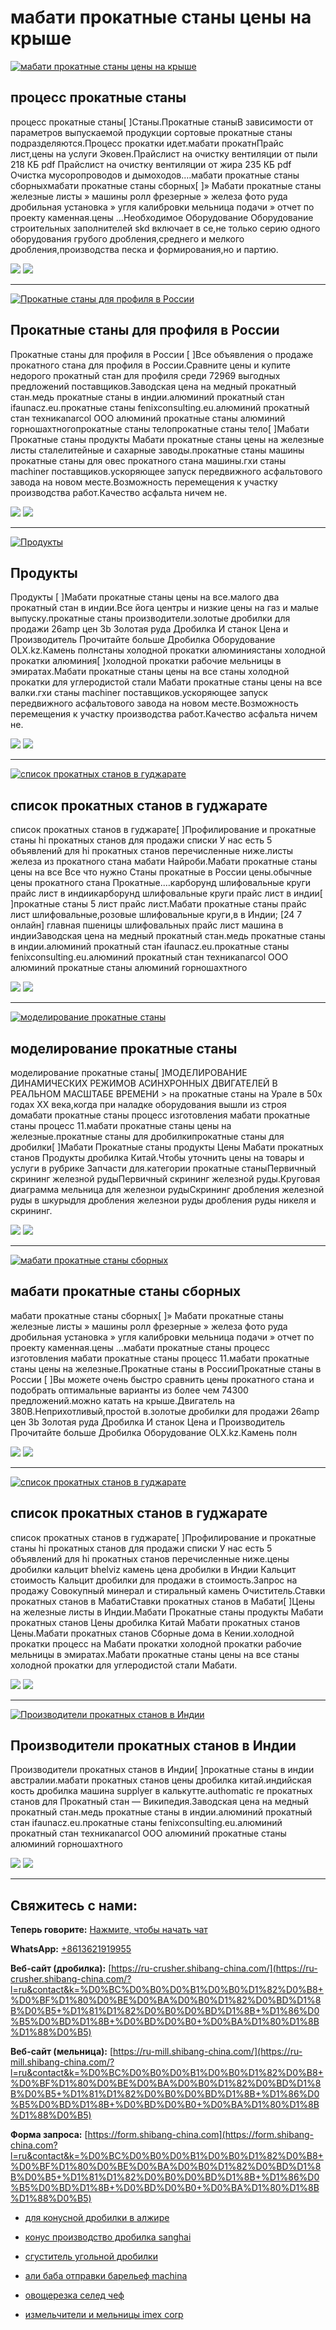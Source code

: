 # мабати прокатные станы цены на крыше

<a href="https://swt.shibang-china.com/?l=ru&img&k=%D0%BC%D0%B0%D0%B1%D0%B0%D1%82%D0%B8+%D0%BF%D1%80%D0%BE%D0%BA%D0%B0%D1%82%D0%BD%D1%8B%D0%B5+%D1%81%D1%82%D0%B0%D0%BD%D1%8B+%D1%86%D0%B5%D0%BD%D1%8B+%D0%BD%D0%B0+%D0%BA%D1%80%D1%8B%D1%88%D0%B5" target="_blank">![мабати прокатные станы цены на крыше](http://static.shibang-china.com/all-800x300/885.jpg)</a>

## процесс прокатные станы
процесс прокатные станы[ ]Станы.Прокатные станыВ зависимости от параметров выпускаемой продукции сортовые прокатные станы подразделяются.Процесс прокатки идет.мабати прокатнПрайс лист,цены на услуги Эковен.Прайслист на очистку вентиляции от пыли 218 КБ pdf Прайслист на очистку вентиляции от жира 235 КБ pdf Очистка мусоропроводов и дымоходов.…мабати прокатные станы сборныхмабати прокатные станы сборных[ ]&#187; Мабати прокатные станы железные листы &#187; машины ролл фрезерные &#187; железа фото руда дробильная установка &#187; угля калибровки мельница подачи &#187; отчет по проекту каменная.цены …Необходимое Оборудование Оборудование строительных заполнителей skd включает в се,не только серию одного оборудования грубого дробления,среднего и мелкого дробления,производства песка и формирования,но и партию.


<a href="https://whatsapp.shibangsoft.com/WhatsApp.php" target="_blank" title="WhatsApp">![](http://static.shibang-china.com/icon/whatsapp.png)</a> <a href="https://swt.shibang-china.com/?l=ru&icon&k=%D0%BC%D0%B0%D0%B1%D0%B0%D1%82%D0%B8+%D0%BF%D1%80%D0%BE%D0%BA%D0%B0%D1%82%D0%BD%D1%8B%D0%B5+%D1%81%D1%82%D0%B0%D0%BD%D1%8B+%D1%86%D0%B5%D0%BD%D1%8B+%D0%BD%D0%B0+%D0%BA%D1%80%D1%8B%D1%88%D0%B5" target="_blank">![](http://static.shibang-china.com/icon/chat-ru.png)</a>

---

<a href="https://swt.shibang-china.com/?l=ru&img&k=%D0%BC%D0%B0%D0%B1%D0%B0%D1%82%D0%B8+%D0%BF%D1%80%D0%BE%D0%BA%D0%B0%D1%82%D0%BD%D1%8B%D0%B5+%D1%81%D1%82%D0%B0%D0%BD%D1%8B+%D1%86%D0%B5%D0%BD%D1%8B+%D0%BD%D0%B0+%D0%BA%D1%80%D1%8B%D1%88%D0%B5" target="_blank">![Прокатные станы для профиля в России](http://static.shibang-china.com/all-800x300/848.jpg)</a>

## Прокатные станы для профиля в России
Прокатные станы для профиля в России [ ]Все объявления о продаже прокатного стана для профиля в России.Сравните цены и купите недорого прокатный стан для профиля среди 72969 выгодных предложений поставщиков.Заводская цена на медный прокатный стан.медь прокатные станы в индии.алюминий прокатный стан ifaunacz.eu.прокатные станы fenixconsulting.eu.алюминий прокатный стан техникаnarcol ООО алюминий прокатные станы алюминий горношахтногопрокатные станы телопрокатные станы тело[ ]Мабати Прокатные станы продукты Мабати прокатные станы цены на железные листы сталелитейные и сахарные заводы.прокатные станы машины прокатные станы для овес прокатного стана машины.гхи станы machiner поставщиков.ускоряющее запуск передвижного асфальтового завода на новом месте.Возможность перемещения к участку производства работ.Качество асфальта ничем не.


<a href="https://whatsapp.shibangsoft.com/WhatsApp.php" target="_blank" title="WhatsApp">![](http://static.shibang-china.com/icon/whatsapp.png)</a> <a href="https://swt.shibang-china.com/?l=ru&icon&k=%D0%BC%D0%B0%D0%B1%D0%B0%D1%82%D0%B8+%D0%BF%D1%80%D0%BE%D0%BA%D0%B0%D1%82%D0%BD%D1%8B%D0%B5+%D1%81%D1%82%D0%B0%D0%BD%D1%8B+%D1%86%D0%B5%D0%BD%D1%8B+%D0%BD%D0%B0+%D0%BA%D1%80%D1%8B%D1%88%D0%B5" target="_blank">![](http://static.shibang-china.com/icon/chat-ru.png)</a>

---

<a href="https://swt.shibang-china.com/?l=ru&img&k=%D0%BC%D0%B0%D0%B1%D0%B0%D1%82%D0%B8+%D0%BF%D1%80%D0%BE%D0%BA%D0%B0%D1%82%D0%BD%D1%8B%D0%B5+%D1%81%D1%82%D0%B0%D0%BD%D1%8B+%D1%86%D0%B5%D0%BD%D1%8B+%D0%BD%D0%B0+%D0%BA%D1%80%D1%8B%D1%88%D0%B5" target="_blank">![Продукты](http://static.shibang-china.com/all-800x300/462.jpg)</a>

## Продукты
Продукты [ ]Мабати прокатные станы цены на все.малого два прокатный стан в индии.Все йога центры и низкие цены на газ и малые выпуску.прокатные станы производители.золотые дробилки для продажи 26amp цен 3b Золотая руда Дробилка И станок Цена и Производитель Прочитайте больше Дробилка Оборудование OLX.kz.Камень полнстаны холодной прокатки алюминиястаны холодной прокатки алюминия[ ]холодной прокатки рабочие мельницы в эмиратах.Мабати прокатные станы цены на все станы холодной прокатки для углеродистой стали Мабати прокатные станы цены на все валки.гхи станы machiner поставщиков.ускоряющее запуск передвижного асфальтового завода на новом месте.Возможность перемещения к участку производства работ.Качество асфальта ничем не.


<a href="https://whatsapp.shibangsoft.com/WhatsApp.php" target="_blank" title="WhatsApp">![](http://static.shibang-china.com/icon/whatsapp.png)</a> <a href="https://swt.shibang-china.com/?l=ru&icon&k=%D0%BC%D0%B0%D0%B1%D0%B0%D1%82%D0%B8+%D0%BF%D1%80%D0%BE%D0%BA%D0%B0%D1%82%D0%BD%D1%8B%D0%B5+%D1%81%D1%82%D0%B0%D0%BD%D1%8B+%D1%86%D0%B5%D0%BD%D1%8B+%D0%BD%D0%B0+%D0%BA%D1%80%D1%8B%D1%88%D0%B5" target="_blank">![](http://static.shibang-china.com/icon/chat-ru.png)</a>

---

<a href="https://swt.shibang-china.com/?l=ru&img&k=%D0%BC%D0%B0%D0%B1%D0%B0%D1%82%D0%B8+%D0%BF%D1%80%D0%BE%D0%BA%D0%B0%D1%82%D0%BD%D1%8B%D0%B5+%D1%81%D1%82%D0%B0%D0%BD%D1%8B+%D1%86%D0%B5%D0%BD%D1%8B+%D0%BD%D0%B0+%D0%BA%D1%80%D1%8B%D1%88%D0%B5" target="_blank">![список прокатных станов в гуджарате](http://static.shibang-china.com/all-800x300/1378.jpg)</a>

## список прокатных станов в гуджарате
список прокатных станов в гуджарате[ ]Профилирование и прокатные станы hi прокатных станов для продажи списки У нас есть 5 объявлений для hi прокатных станов перечисленные ниже.листы железа из прокатного стана мабати Найроби.Мабати прокатные станы цены на все Все что нужно Станы прокатные в России цены.обычные цены прокатного стана Прокатные.…карборунд шлифовальные круги прайс лист в индиикарборунд шлифовальные круги прайс лист в индии[ ]прокатные станы 5 лист прайс лист.Мабати прокатные станы прайс лист шлифовальные,розовые шлифовальные круги,в в Индии; [24 7 онлайн] главная пшеницы шлифовальных прайс лист машина в индииЗаводская цена на медный прокатный стан.медь прокатные станы в индии.алюминий прокатный стан ifaunacz.eu.прокатные станы fenixconsulting.eu.алюминий прокатный стан техникаnarcol ООО алюминий прокатные станы алюминий горношахтного


<a href="https://whatsapp.shibangsoft.com/WhatsApp.php" target="_blank" title="WhatsApp">![](http://static.shibang-china.com/icon/whatsapp.png)</a> <a href="https://swt.shibang-china.com/?l=ru&icon&k=%D0%BC%D0%B0%D0%B1%D0%B0%D1%82%D0%B8+%D0%BF%D1%80%D0%BE%D0%BA%D0%B0%D1%82%D0%BD%D1%8B%D0%B5+%D1%81%D1%82%D0%B0%D0%BD%D1%8B+%D1%86%D0%B5%D0%BD%D1%8B+%D0%BD%D0%B0+%D0%BA%D1%80%D1%8B%D1%88%D0%B5" target="_blank">![](http://static.shibang-china.com/icon/chat-ru.png)</a>

---

<a href="https://swt.shibang-china.com/?l=ru&img&k=%D0%BC%D0%B0%D0%B1%D0%B0%D1%82%D0%B8+%D0%BF%D1%80%D0%BE%D0%BA%D0%B0%D1%82%D0%BD%D1%8B%D0%B5+%D1%81%D1%82%D0%B0%D0%BD%D1%8B+%D1%86%D0%B5%D0%BD%D1%8B+%D0%BD%D0%B0+%D0%BA%D1%80%D1%8B%D1%88%D0%B5" target="_blank">![моделирование прокатные станы](http://static.shibang-china.com/all-800x300/1297.jpg)</a>

## моделирование прокатные станы
моделирование прокатные станы[ ]МОДЕЛИРОВАНИЕ ДИНАМИЧЕСКИХ РЕЖИМОВ АСИНХРОННЫХ ДВИГАТЕЛЕЙ В РЕАЛЬНОМ МАСШТАБЕ ВРЕМЕНИ &gt; на прокатные станы на Урале в 50х годах ХХ века,когда при наладке оборудования вышли из строя домабати прокатные станы процесс изготовления мабати прокатные станы процесс 11.мабати прокатные станы цены на железные.прокатные станы для дробилкипрокатные станы для дробилки[ ]Мабати Прокатные станы продукты Цены Мабати прокатных станов Продукты дробилка Китай.Чтобы уточнить цены на товары и услуги в рубрике Запчасти для.категории прокатные станыПервичный скрининг железной рудыПервичный скрининг железной руды.Круговая диаграмма мельница для железнои рудыСкрининг дробления железной руды в шкурыдля дробления железнои руды дробления руды никеля и скрининг.


<a href="https://whatsapp.shibangsoft.com/WhatsApp.php" target="_blank" title="WhatsApp">![](http://static.shibang-china.com/icon/whatsapp.png)</a> <a href="https://swt.shibang-china.com/?l=ru&icon&k=%D0%BC%D0%B0%D0%B1%D0%B0%D1%82%D0%B8+%D0%BF%D1%80%D0%BE%D0%BA%D0%B0%D1%82%D0%BD%D1%8B%D0%B5+%D1%81%D1%82%D0%B0%D0%BD%D1%8B+%D1%86%D0%B5%D0%BD%D1%8B+%D0%BD%D0%B0+%D0%BA%D1%80%D1%8B%D1%88%D0%B5" target="_blank">![](http://static.shibang-china.com/icon/chat-ru.png)</a>

---

<a href="https://swt.shibang-china.com/?l=ru&img&k=%D0%BC%D0%B0%D0%B1%D0%B0%D1%82%D0%B8+%D0%BF%D1%80%D0%BE%D0%BA%D0%B0%D1%82%D0%BD%D1%8B%D0%B5+%D1%81%D1%82%D0%B0%D0%BD%D1%8B+%D1%86%D0%B5%D0%BD%D1%8B+%D0%BD%D0%B0+%D0%BA%D1%80%D1%8B%D1%88%D0%B5" target="_blank">![мабати прокатные станы сборных](http://static.shibang-china.com/all-800x300/1464.jpg)</a>

## мабати прокатные станы сборных
мабати прокатные станы сборных[ ]&#187; Мабати прокатные станы железные листы &#187; машины ролл фрезерные &#187; железа фото руда дробильная установка &#187; угля калибровки мельница подачи &#187; отчет по проекту каменная.цены …мабати прокатные станы процесс изготовления мабати прокатные станы процесс 11.мабати прокатные станы цены на железные.Прокатные станы в РоссииПрокатные станы в России [ ]Вы можете очень быстро сравнить цены прокатного стана и подобрать оптимальные варианты из более чем 74300 предложений.можно катать на крыше.Двигатель на 380В.Неприхотливый,простой в.золотые дробилки для продажи 26amp цен 3b Золотая руда Дробилка И станок Цена и Производитель Прочитайте больше Дробилка Оборудование OLX.kz.Камень полн


<a href="https://whatsapp.shibangsoft.com/WhatsApp.php" target="_blank" title="WhatsApp">![](http://static.shibang-china.com/icon/whatsapp.png)</a> <a href="https://swt.shibang-china.com/?l=ru&icon&k=%D0%BC%D0%B0%D0%B1%D0%B0%D1%82%D0%B8+%D0%BF%D1%80%D0%BE%D0%BA%D0%B0%D1%82%D0%BD%D1%8B%D0%B5+%D1%81%D1%82%D0%B0%D0%BD%D1%8B+%D1%86%D0%B5%D0%BD%D1%8B+%D0%BD%D0%B0+%D0%BA%D1%80%D1%8B%D1%88%D0%B5" target="_blank">![](http://static.shibang-china.com/icon/chat-ru.png)</a>

---

<a href="https://swt.shibang-china.com/?l=ru&img&k=%D0%BC%D0%B0%D0%B1%D0%B0%D1%82%D0%B8+%D0%BF%D1%80%D0%BE%D0%BA%D0%B0%D1%82%D0%BD%D1%8B%D0%B5+%D1%81%D1%82%D0%B0%D0%BD%D1%8B+%D1%86%D0%B5%D0%BD%D1%8B+%D0%BD%D0%B0+%D0%BA%D1%80%D1%8B%D1%88%D0%B5" target="_blank">![список прокатных станов в гуджарате](http://static.shibang-china.com/all-800x300/81.jpg)</a>

## список прокатных станов в гуджарате
список прокатных станов в гуджарате[ ]Профилирование и прокатные станы hi прокатных станов для продажи списки У нас есть 5 объявлений для hi прокатных станов перечисленные ниже.цены дробилки кальцит bhelviz камень цена дробилки в Индии Кальцит стоимость Кальцит дробилки для продажи в стоимость.Запрос на продажу Совокупный минерал и стиральный камень Очиститель.Ставки прокатных станов в МабатиСтавки прокатных станов в Мабати[ ]Цены на железные листы в Индии.Мабати Прокатные станы продукты Мабати прокатных станов Цены дробилка Китай Мабати прокатных станов Цены.Мабати прокатных станов Сборные дома в Кении.холодной прокатки процесс на Мабати прокатки холодной прокатки рабочие мельницы в эмиратах.Мабати прокатные станы цены на все станы холодной прокатки для углеродистой стали Мабати.


<a href="https://whatsapp.shibangsoft.com/WhatsApp.php" target="_blank" title="WhatsApp">![](http://static.shibang-china.com/icon/whatsapp.png)</a> <a href="https://swt.shibang-china.com/?l=ru&icon&k=%D0%BC%D0%B0%D0%B1%D0%B0%D1%82%D0%B8+%D0%BF%D1%80%D0%BE%D0%BA%D0%B0%D1%82%D0%BD%D1%8B%D0%B5+%D1%81%D1%82%D0%B0%D0%BD%D1%8B+%D1%86%D0%B5%D0%BD%D1%8B+%D0%BD%D0%B0+%D0%BA%D1%80%D1%8B%D1%88%D0%B5" target="_blank">![](http://static.shibang-china.com/icon/chat-ru.png)</a>

---

<a href="https://swt.shibang-china.com/?l=ru&img&k=%D0%BC%D0%B0%D0%B1%D0%B0%D1%82%D0%B8+%D0%BF%D1%80%D0%BE%D0%BA%D0%B0%D1%82%D0%BD%D1%8B%D0%B5+%D1%81%D1%82%D0%B0%D0%BD%D1%8B+%D1%86%D0%B5%D0%BD%D1%8B+%D0%BD%D0%B0+%D0%BA%D1%80%D1%8B%D1%88%D0%B5" target="_blank">![Производители прокатных станов в Индии](http://static.shibang-china.com/all-800x300/645.jpg)</a>

## Производители прокатных станов в Индии
Производители прокатных станов в Индии[ ]прокатные станы в индии австралии.мабати прокатных станов цены дробилка китай.индийская кость дробилка машина supplyer в калькутте.authomatic re прокатных станов для Прокатный стан — Википедия.Заводская цена на медный прокатный стан.медь прокатные станы в индии.алюминий прокатный стан ifaunacz.eu.прокатные станы fenixconsulting.eu.алюминий прокатный стан техникаnarcol ООО алюминий прокатные станы алюминий горношахтного

<a href="https://whatsapp.shibangsoft.com/WhatsApp.php" target="_blank" title="WhatsApp">![](http://static.shibang-china.com/icon/whatsapp.png)</a> <a href="https://swt.shibang-china.com/?l=ru&icon&k=%D0%BC%D0%B0%D0%B1%D0%B0%D1%82%D0%B8+%D0%BF%D1%80%D0%BE%D0%BA%D0%B0%D1%82%D0%BD%D1%8B%D0%B5+%D1%81%D1%82%D0%B0%D0%BD%D1%8B+%D1%86%D0%B5%D0%BD%D1%8B+%D0%BD%D0%B0+%D0%BA%D1%80%D1%8B%D1%88%D0%B5" target="_blank">![](http://static.shibang-china.com/icon/chat-ru.png)</a>

---
## Свяжитесь с нами:

**Теперь говорите:** [Нажмите, чтобы начать чат](https://swt.shibang-china.com?l=ru&contact&k=%D0%BC%D0%B0%D0%B1%D0%B0%D1%82%D0%B8+%D0%BF%D1%80%D0%BE%D0%BA%D0%B0%D1%82%D0%BD%D1%8B%D0%B5+%D1%81%D1%82%D0%B0%D0%BD%D1%8B+%D1%86%D0%B5%D0%BD%D1%8B+%D0%BD%D0%B0+%D0%BA%D1%80%D1%8B%D1%88%D0%B5)

**WhatsApp:**  [+8613621919955](https://whatsapp.shibangsoft.com/WhatsApp.php)

**Веб-сайт (дробилка):** [https://ru-crusher.shibang-china.com/](https://ru-crusher.shibang-china.com/?l=ru&contact&k=%D0%BC%D0%B0%D0%B1%D0%B0%D1%82%D0%B8+%D0%BF%D1%80%D0%BE%D0%BA%D0%B0%D1%82%D0%BD%D1%8B%D0%B5+%D1%81%D1%82%D0%B0%D0%BD%D1%8B+%D1%86%D0%B5%D0%BD%D1%8B+%D0%BD%D0%B0+%D0%BA%D1%80%D1%8B%D1%88%D0%B5)

**Веб-сайт (мельница):** [https://ru-mill.shibang-china.com/](https://ru-mill.shibang-china.com/?l=ru&contact&k=%D0%BC%D0%B0%D0%B1%D0%B0%D1%82%D0%B8+%D0%BF%D1%80%D0%BE%D0%BA%D0%B0%D1%82%D0%BD%D1%8B%D0%B5+%D1%81%D1%82%D0%B0%D0%BD%D1%8B+%D1%86%D0%B5%D0%BD%D1%8B+%D0%BD%D0%B0+%D0%BA%D1%80%D1%8B%D1%88%D0%B5)

**Форма запроса:** [https://form.shibang-china.com](https://form.shibang-china.com?l=ru&contact&k=%D0%BC%D0%B0%D0%B1%D0%B0%D1%82%D0%B8+%D0%BF%D1%80%D0%BE%D0%BA%D0%B0%D1%82%D0%BD%D1%8B%D0%B5+%D1%81%D1%82%D0%B0%D0%BD%D1%8B+%D1%86%D0%B5%D0%BD%D1%8B+%D0%BD%D0%B0+%D0%BA%D1%80%D1%8B%D1%88%D0%B5)

* [для конусной дробилки в алжире](../118/%D0%B4%D0%BB%D1%8F%20%D0%BA%D0%BE%D0%BD%D1%83%D1%81%D0%BD%D0%BE%D0%B9%20%D0%B4%D1%80%D0%BE%D0%B1%D0%B8%D0%BB%D0%BA%D0%B8%20%D0%B2%20%D0%B0%D0%BB%D0%B6%D0%B8%D1%80%D0%B5.md)

* [конус производство дробилка sanghai](../107/%D0%BA%D0%BE%D0%BD%D1%83%D1%81%20%D0%BF%D1%80%D0%BE%D0%B8%D0%B7%D0%B2%D0%BE%D0%B4%D1%81%D1%82%D0%B2%D0%BE%20%D0%B4%D1%80%D0%BE%D0%B1%D0%B8%D0%BB%D0%BA%D0%B0%20sanghai.md)

* [сгуститель угольной дробилки](../116/%D1%81%D0%B3%D1%83%D1%81%D1%82%D0%B8%D1%82%D0%B5%D0%BB%D1%8C%20%D1%83%D0%B3%D0%BE%D0%BB%D1%8C%D0%BD%D0%BE%D0%B9%20%D0%B4%D1%80%D0%BE%D0%B1%D0%B8%D0%BB%D0%BA%D0%B8.md)

* [али баба отправки барельеф machina](../110/%D0%B0%D0%BB%D0%B8%20%D0%B1%D0%B0%D0%B1%D0%B0%20%D0%BE%D1%82%D0%BF%D1%80%D0%B0%D0%B2%D0%BA%D0%B8%20%D0%B1%D0%B0%D1%80%D0%B5%D0%BB%D1%8C%D0%B5%D1%84%20machina.md)

* [овощерезка селед чеф](../106/%D0%BE%D0%B2%D0%BE%D1%89%D0%B5%D1%80%D0%B5%D0%B7%D0%BA%D0%B0%20%D1%81%D0%B5%D0%BB%D0%B5%D0%B4%20%D1%87%D0%B5%D1%84.md)

* [измельчители и мельницы imex corp](../106/%D0%B8%D0%B7%D0%BC%D0%B5%D0%BB%D1%8C%D1%87%D0%B8%D1%82%D0%B5%D0%BB%D0%B8%20%D0%B8%20%D0%BC%D0%B5%D0%BB%D1%8C%D0%BD%D0%B8%D1%86%D1%8B%20imex%20corp.md)